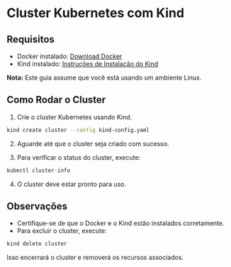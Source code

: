 # Cluster Kubernetes com Kind

## Requisitos

- Docker instalado: [Download Docker](https://www.docker.com/get-started)
- Kind instalado: [Instruções de Instalação do Kind](https://kind.sigs.k8s.io/docs/user/quick-start/#installation)

**Nota:** Este guia assume que você está usando um ambiente Linux.

## Como Rodar o Cluster

1. Crie o cluster Kubernetes usando Kind.

```bash
kind create cluster --config kind-config.yaml
```

2. Aguarde até que o cluster seja criado com sucesso.

3. Para verificar o status do cluster, execute:

```bash
kubectl cluster-info
```

4. O cluster deve estar pronto para uso.

##  Observações

- Certifique-se de que o Docker e o Kind estão instalados corretamente.
- Para excluir o cluster, execute:

```bash
kind delete cluster
```

Isso encerrará o cluster e removerá os recursos associados.